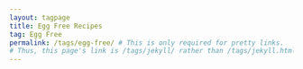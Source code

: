 ```yaml
---
layout: tagpage
title: Egg Free Recipes
tag: Egg Free
permalink: /tags/egg-free/ # This is only required for pretty links.
# Thus, this page's link is /tags/jekyll/ rather than /tags/jekyll.html
---
```

